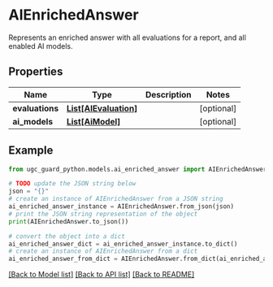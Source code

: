 # AIEnrichedAnswer

Represents an enriched answer with all evaluations for a report, and all enabled AI models.

## Properties

Name | Type | Description | Notes
------------ | ------------- | ------------- | -------------
**evaluations** | [**List[AIEvaluation]**](AIEvaluation.md) |  | [optional] 
**ai_models** | [**List[AiModel]**](AiModel.md) |  | [optional] 

## Example

```python
from ugc_guard_python.models.ai_enriched_answer import AIEnrichedAnswer

# TODO update the JSON string below
json = "{}"
# create an instance of AIEnrichedAnswer from a JSON string
ai_enriched_answer_instance = AIEnrichedAnswer.from_json(json)
# print the JSON string representation of the object
print(AIEnrichedAnswer.to_json())

# convert the object into a dict
ai_enriched_answer_dict = ai_enriched_answer_instance.to_dict()
# create an instance of AIEnrichedAnswer from a dict
ai_enriched_answer_from_dict = AIEnrichedAnswer.from_dict(ai_enriched_answer_dict)
```
[[Back to Model list]](../README.md#documentation-for-models) [[Back to API list]](../README.md#documentation-for-api-endpoints) [[Back to README]](../README.md)


